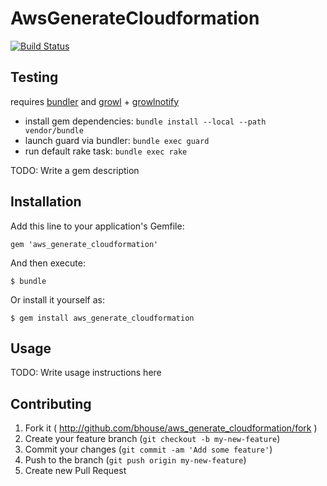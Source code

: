 # AwsGenerateCloudformation

[![Build Status](https://travis-ci.org/bhouse/aws_generate_cloudformation.svg?branch=master)](https://travis-ci.org/bhouse/aws_generate_cloudformation)

## Testing
requires [bundler](https://bundler.io) and [growl](https://itunes.apple.com/us/app/id467939042?mt=12) + [growlnotify](http://growl.cachefly.net/GrowlNotify-2.1.zip)

* install gem dependencies: `bundle install --local --path vendor/bundle`
* launch guard via bundler: `bundle exec guard`
* run default rake task: `bundle exec rake`


TODO: Write a gem description

## Installation

Add this line to your application's Gemfile:

    gem 'aws_generate_cloudformation'

And then execute:

    $ bundle

Or install it yourself as:

    $ gem install aws_generate_cloudformation

## Usage

TODO: Write usage instructions here

## Contributing

1. Fork it ( http://github.com/bhouse/aws_generate_cloudformation/fork )
2. Create your feature branch (`git checkout -b my-new-feature`)
3. Commit your changes (`git commit -am 'Add some feature'`)
4. Push to the branch (`git push origin my-new-feature`)
5. Create new Pull Request
